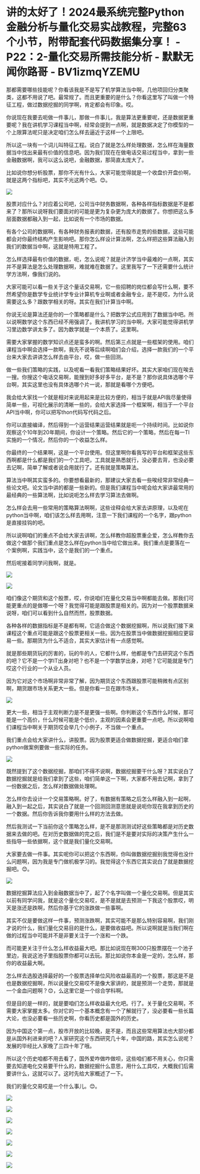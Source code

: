 # 讲的太好了！2024最系统完整Python金融分析与量化交易实战教程，完整63个小节，附带配套代码数据集分享！ - P22：2-量化交易所需技能分析 - 默默无闻你路哥 - BV1izmqYZEMU

那都需要哪些技能呢？你看该我是不是写了机学算法当中啊，几他项回归分类聚类，这都不用说了吧。最常规了。而且更重要的是什么？你看这里写了叫做一个特征工程，做过数据挖掘的同学啊，肯定都会有印象。哎。

你说现在我要去呃做一件事儿，那做一件事儿，我是算法更重要呢，还是数据更重要呢？我在讲机学习课程当中啊，经常会提到一点啊，就是数据决定了你模型的一个上限算法呢只是决定咱们怎么样去逼近于这样一个上限吧。

所以这一块有一个词儿叫特征工程。说白了就是怎么样处理数据，怎么样在海量数据当中找出来最有价值的信息吧。因为我们现在在做电话交易过程当中，拿到一些金融数据啊，我可以这么说吧，金融数据，那简直太庞大了。

比如说你想分析股票，那你不光有什么，大家可能觉得就是一个收盘价开盘价啊，就是这两个指标吧，其实不光这两个吧。😊。



![](img/3ee9a29c59bd700ee11e653912c6eaa1_1.png)

股票对应什么？对应着公司吧，公司当中财务数据啊，各种各样指标数据是不是都来了？那所以说呀我们要面对的可能是更为复杂更为庞大的数据了。你想把这么多层面数据都融入到一起，比如说有一个市场的数据。

有各个公司的数据啊，有各种财务报表的数据，还有股市走势的些数据，这些可能都会对你最终结构产生影响吧。那你怎么样设计算法啊，怎么样把这些算法融入到我们的数据当中啊，这就是特用工程了。

怎么样选择最有价值的数据，呃，怎么说呢？就是计济学当中最难的一点啊，其实并不是算法是怎么处理数据啊，难就难在数据了。这里我写了一下还需要什么统计学方法啊，像我们说的。

大家可能可以看一些关于这个量话交易啊，它一些招聘的岗位都会写什么啊，要不然希望你是数学专业统计学专业计算机专业啊或者金融专业，是不是哎，为什么说需要这么多？跟数学相关的呀。其实在我们计算当中啊。

你说无论是算法还是你的一个策略都是什么？把数学公式应用到了数据当中吧。所以说啊数学这个东西已经不用强调了。我讲机学习的当中啊，大家可能觉得讲机学习里边数学讲太多了。因为数学就是一个本质了。这里啊。

需要大家掌握的数学知识点还是蛮多的啊。然后第三点就是一些框架的使用。咱们课程当中啊会选择一款啊，我先不说等后续啊咱们会介绍，选择一款我们的一个平台来大家去讲讲怎么样去由平台，哎，做一些回测。

做一些我们策略的实践，以及呢看一看我们策略结果好坏。其实大家咱们现在唉去一搜。你搜这个电话交易啊，能搜到好多好多平台，是不是？那你说具体选哪个平台啊，其实这里也没有具体选哪个片一说，那就是看哪个方便吧。

我会给大家找一个就是相对来说用起来是比较方便的，相当于就是API我尽量使得简单一些，可视化展示的清晰一些的，会给大家选择一个框架啊，相当于一个平台API当中啊，你可以把写thon代码写代码之后。

你可以直接编译，然后得到一个运营结果运营结果就是呃一个持续时间。比如说你观察这个10年到20年期间，你设计一个策略。然后它的一个策略，然后在每一TI实施的一个情况，然后你的一个收益怎么样。

你最终的一个结果啊，这是一个平台使用。但这里啊你看我写的平台和框架这些东西啊都是什么都是我们的一个工具吧，工具就是熟悉就行，没必要去背，也没必要去记啊，简单了解或者说会用就行了。还有就是策略算法。

算法当中啊其实蛮多的。你要想看最新的，那建议大家去看一些唉经常非常经典一些论文吧。论文当中讲的都是一些新的。但是我们课程当中呢会给大家讲最常用的最经典的一些算法啊，比如说呃怎么样去学习算法去做啊。

怎么样会去用一些常用的策略算法啊啊，这些诠释会给大家去讲原理，以及呢在python当中啊，咱们该怎么样去用啊，注意一下我们课程的一个名字，跟python是直接挂钩的吧。

所以说啊咱们的重点不会给大家去讲啊，怎么样教你超股票重企爱，怎么样教你去做这个做那个我们重点是怎么样在python当中给它做出来。我们重点是要落在一个案例啊，实践当中，这个是我们的一个重点。

然后呢接着同学问我啊，就是。

![](img/3ee9a29c59bd700ee11e653912c6eaa1_3.png)

![](img/3ee9a29c59bd700ee11e653912c6eaa1_4.png)

咱们像这个期货和这个股票，哎，你说咱们在量化交易当中啊都能去做。那我们可能更重点的是做哪一个呀？我觉得可能是跟股票是相关的。因为对一个股票数据来说呀，咱们可以看到什么自然而然，股票数据。

各种各样的数据指标是不是都有啊，它适合做这个数据挖掘啊，所以说我们接下来课程这个重点可能是跟这个股票更相关一些。因为在股票当中做数据挖掘相应更容易一些。那期货为什么不适合，其实大家估计有一点感觉啊。

就是那些期货玩的厉害的，玩的牛的人，它都什么样，他都是专门去研究这个东西的吧？它不是一个学IT出身对吧？也不是一个学数学出身，对吧？它可能就是专门哎这个行业的一个从业人员。

因为它对这个市场啊非常非常了解，因为期货这个东西跟股票可能稍微有点区别啊，期货跟市场关系更大一些。但是你看一旦在跟市场关。



![](img/3ee9a29c59bd700ee11e653912c6eaa1_6.png)

更大一些，相当于主观判断力是不是更强一些啊。你判断这个东西什么时候，那可能是一个高价，什么时候可能是个低价，主观的因素会更重要一点吧。所以说啊咱们课程当中啊关于期货哎会举几个小例子，不当做一个重点。

我们重点会给大家讲什么，讲股票。因为股票更适合做数据挖掘，更适合咱们拿python做案例要做一些实际的任务。



![](img/3ee9a29c59bd700ee11e653912c6eaa1_8.png)

既然提到了这个数据挖掘，那咱们不得不说啊，数据挖掘要干什么呀？其实说白了数据挖掘就是给我们拿到了这些，咱们简单这一下啊，大家都不用去记啊，拿到了一份数据之后，怎么样对数据做处理啊。

怎么样你去设计一个交易策略啊。好了，有数据有策略之后怎么样融入到一起啊，融入到一起之后，其实说白了就是一个回测回测意思就是说呃你现在我拿到历史的一个数据。然后你告诉我你要用什么样的方法去做。

然后我测试一下当前你这个策略怎么样，是不是那测测试好这些策略都是对历史数据来去做的吧。在对历史数据做的完之后，我们是不是要对实际的决策产生什么一些指导一些依据啊，这个就是我们量化交易啊。

大家要去做一件事。其实呢你可以把这个东西啊，你叫做数据挖掘别我觉得也没什么问题啊，因为我是专门做机极学习的。我觉得这个东西它其实说白了就是数据挖掘吧。😊。



![](img/3ee9a29c59bd700ee11e653912c6eaa1_10.png)

数据挖掘算法应入到金融数据当中了，起了个名字叫做一个量化交易啊。但是其实以前有同学问我，就是这个量化交易哎，是不是就是去预测一下我这个股票哎，明天是涨还是跌啊，然后你基于它的涨跌做一些事啊。

其实不仅是要做这样一件事，预测涨跌啊，其实可能不是那么特别容易啊，我们刚才说的什么，我们量化交易目的是什么，是要做收益吧。所以说啊就是当我们啊在做的过程当中可能并不是非要关注于一个涨和一个跌。

而可能更关注于什么怎么样收益最大吧。那比如说现在啊300只股票摆在一个池子里边，我说这池子里指股票你都可以去玩。那比如说你本金是一定的，怎么样，那你的收益最大啊。

怎么样去选股选择最好的一个股票选择单位风险收益最高的一个股票，那这是不是也是数据挖掘啊，所以说量化交易哎不是像大家讲的，就是预测一个走势，那就是一个金血问题啊？😊，么这里它是一个综合学科啊。

但是目的是一样的，就是要咱们怎么样收益最大化吧。行了。关于量化交易啊，不需要大家掌握太多。你对它的一个基本概念有一个了解就行了，没必要看一些长篇大论，也没必要看一些历史啊，你看历史都是国外的历史。

因为中国这个第一点，股市开放的比较晚，是不是，而且这些常用算法也大部分都是从国外利进来的吧？人家研究这个东西研究几十年，中国的路，其实怎么说呢？发展的毕经比人家晚了三四十年了哦。

所以这个历史咱都不用去看了，国外爱咋做咋做呗，这些咱们都不用关心，你只需要去知道电化交易要干什么的，数据挖掘什么意思，用什么工具哎，大概我们后需要讲什么，这就可以了。这时先给大家概述了一下。

我们的量化交易哎是一个什么事儿。😊。

![](img/3ee9a29c59bd700ee11e653912c6eaa1_12.png)

![](img/3ee9a29c59bd700ee11e653912c6eaa1_13.png)

![](img/3ee9a29c59bd700ee11e653912c6eaa1_14.png)

![](img/3ee9a29c59bd700ee11e653912c6eaa1_15.png)

![](img/3ee9a29c59bd700ee11e653912c6eaa1_16.png)

![](img/3ee9a29c59bd700ee11e653912c6eaa1_17.png)

![](img/3ee9a29c59bd700ee11e653912c6eaa1_18.png)